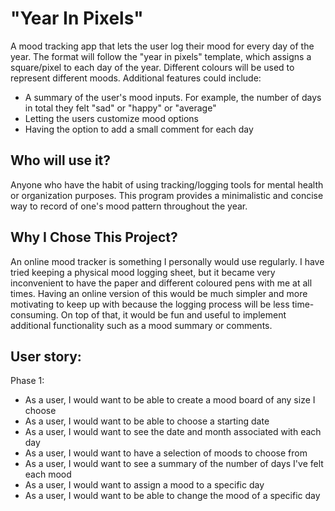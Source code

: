 # "Year In Pixels"

A mood tracking app that lets the user log their mood for every day of the year. The format will follow the "year in 
pixels" template, which assigns a square/pixel to each day of the year. Different colours will be used to represent 
different moods. Additional features could include: 
- A summary of the user's mood inputs. For example, the number of days in total
they felt "sad" or "happy" or "average"
- Letting the users customize mood options
- Having the option to add a small comment for each day

## Who will use it?
Anyone who have the habit of using tracking/logging tools for mental health or organization purposes.
This program provides a minimalistic and concise way to record of one's mood pattern throughout the year.

## Why I Chose This Project?
An online mood tracker is something I personally would use regularly. I have tried keeping a physical mood logging 
sheet, but it became very inconvenient to have the paper and different coloured pens with me at all times. Having an 
online version of this would be much simpler and more motivating to keep up with because the logging process will be 
less time-consuming. On top of that, it would be fun and useful to implement additional functionality such as a mood 
summary or comments.

## User story:
Phase 1:
- As a user, I would want to be able to create a mood board of any size I choose
- As a user, I would want to be able to choose a starting date
- As a user, I would want to see the date and month associated with each day
- As a user, I would want to have a selection of moods to choose from
- As a user, I would want to see a summary of the number of days I've felt each mood
- As a user, I would want to assign a mood to a specific day
- As a user, I would want to be able to change the mood of a specific day



 